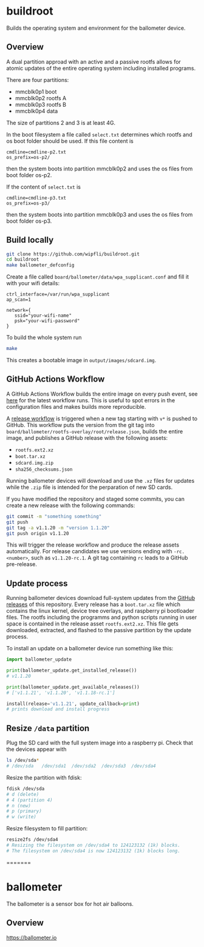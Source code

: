 # buildroot

Builds the operating system and environment for the ballometer device.

## Overview

A dual partition approad with an active and a passive rootfs allows for atomic updates of the entire operating system including installed programs.

There are four partitions:

 * mmcblk0p1 boot
 * mmcblk0p2 rootfs A
 * mmcblk0p3 rootfs B
 * mmcblk0p4 data
 
The size of partitions 2 and 3 is at least 4G. 

In the boot filesystem a file called ```select.txt``` determines which rootfs and os boot folder should be used. 
If this file content is 
```
cmdline=cmdline-p2.txt
os_prefix=os-p2/
```
then the system boots into partition mmcblk0p2 and uses the os files from boot folder os-p2. 

If the content of ```select.txt``` is
```
cmdline=cmdline-p3.txt
os_prefix=os-p3/
```
then the system boots into partition mmcblk0p3 and uses the os files from boot folder os-p3.

## Build locally

```bash
git clone https://github.com/wipfli/buildroot.git
cd buildroot
make ballometer_defconfig
```

Create a file called ```board/ballometer/data/wpa_supplicant.conf``` and fill it with your wifi details:
```
ctrl_interface=/var/run/wpa_supplicant
ap_scan=1
 
network={
   ssid="your-wifi-name"
   psk="your-wifi-password"
}
```

To build the whole system run
```bash
make
```

This creates a bootable image in ```output/images/sdcard.img```.

## GitHub Actions Workflow

A GitHub Actions Workflow builds the entire image on every push event, see [here](https://github.com/wipfli/buildroot/actions/workflows/build.yml) for the latest workflow runs. 
This is useful to spot errors in the configuration files and makes builds more reproducible.

A [release workflow](https://github.com/wipfli/buildroot/actions/workflows/release.yml) is triggered when a new tag starting with ```v*``` is pushed to GitHub. 
This workflow puts the version from the git tag into ```board/ballometer/rootfs-overlay/root/release.json```, builds the entire image, and publishes a GitHub release with the following assets:

 * ```rootfs.ext2.xz``` 
 * ```boot.tar.xz```
 * ```sdcard.img.zip```
 * ```sha256_checksums.json```

Running ballometer devices will download and use the ```.xz``` files for updates while the ```.zip``` file is intended for the perparation of new SD cards.

If you have modified the repository and staged some commits, you can create a new release with the following commands:

```bash
git commit -m "something something"
git push
git tag -a v1.1.20 -m "version 1.1.20"
git push origin v1.1.20
```

This will trigger the release workflow and produce the release assets automatically. 
For release candidates we use versions ending with ```-rc.<number>```, such as ```v1.1.20-rc.1```. 
A git tag containing ```rc``` leads to a GitHub pre-release.

## Update process

Running ballometer devices download full-system updates from the [GitHub releases](https://github.com/wipfli/buildroot/releases) of this repository. 
Every release has a ```boot.tar.xz``` file which contains the linux kernel, device tree overlays, and raspberry pi bootloader files. 
The rootfs including the programms and python scripts running in user space is contained in the release asset ```rootfs.ext2.xz```. 
This file gets downloaded, extracted, and flashed to the passive partition by the update process.

To install an update on a ballometer device run something like this:

```python
import ballometer_update

print(ballometer_update.get_installed_release())
# v1.1.20

print(ballometer_update.get_available_releases())
# ['v1.1.21', 'v1.1.20', 'v1.1.18-rc.1']

install(release='v1.1.21', update_callback=print)
# prints download and install progress
```

## Resize ```/data``` partition

Plug the SD card with the full system image into a raspberry pi. Check that the devices appear with
```bash
ls /dev/sda*
# /dev/sda   /dev/sda1  /dev/sda2  /dev/sda3  /dev/sda4
```

Resize the partition with fdisk:

```bash
fdisk /dev/sda
# d (delete)
# 4 (partition 4)
# n (new)
# p (primary)
# w (write)
``` 

Resize filesystem to fill partition:

```bash
resize2fs /dev/sda4
# Resizing the filesystem on /dev/sda4 to 124123132 (1k) blocks.
# The filesystem on /dev/sda4 is now 124123132 (1k) blocks long.
```
=======
# ballometer
The ballometer is a sensor box for hot air balloons.

## Overview

https://ballometer.io
